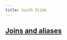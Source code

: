 ```yaml
---
title: Sixth Slide
---
```


## [Joins and aliases](https://librarycarpentry.org/lc-sql/06-joins-aliases/index.html)
